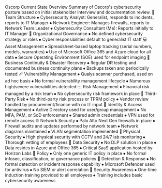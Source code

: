 Oscorp Current State Overview
Summary of Oscorp's cybersecurity posture based on initial stakeholder interview and documentation review.
👥 Team Structure
⦁	Cybersecurity Analyst: Generalist, responds to incidents, reports to IT Manager
⦁	Network Engineer: Manages firewalls, reports to Network Team Leader
⦁	Cybersecurity Consultant (Me): Reports initially to IT Manager
🧱 Organizational Governance
⦁	No defined cybersecurity strategy or roles
⦁	Cyber responsibilities default to generalist IT staff
💻 Asset Management
⦁	Spreadsheet-based laptop tracking (serial numbers, models, warranties)
⦁	Use of Microsoft Office 365 and Azure cloud for all data
⦁	Secure Operating Environment (SOE) used for endpoint imaging
🔁 Business Continuity & Disaster Recovery
⦁	Regular DR testing and documented business continuity plans
⦁	Backups taken and periodically tested
🩹 Vulnerability Management
⦁	Qualys scanner purchased, used on ad hoc basis
⦁	No formal vulnerability management lifecycle
⦁	Numerous high/severe vulnerabilities detected
📉 Risk Management
⦁	Financial risk managed by a risk team
⦁	No cybersecurity risk framework in place
🔗 Third-Party Risk
⦁	No third-party risk process or TPRM policy
⦁	Vendor review handled by procurement/finance with no IT input
🛂 Identity & Access Management
⦁	Active Directory used for user/group management
⦁	No MFA, PAM, or SoD enforcement
⦁	Shared admin credentials
⦁	VPN used for remote access
🌐 Network Security
⦁	Palo Alto Next Gen firewalls in place
⦁	Firewall audits and updates performed by network team
⦁	Network diagrams maintained
⦁	VLAN segmentation implemented
🏢 Physical Security
⦁	High physical security with CCTV and 24/7 lab monitoring
⦁	Thorough vetting of employees
🧾 Data Security
⦁	No DLP solution in place
⦁	Data resides in Azure and Office 365
⦁	Critical SaaS application hosted by Horizon Labs
📜 Policy
⦁	Only one generic IT policy in place
⦁	No formal infosec, classification, or governance policies
🚨 Detection & Response
⦁	No formal detection or incident response capability
⦁	Microsoft Defender used for antivirus
⦁	No SIEM or alert correlation
🧠 Security Awareness
⦁	One-time induction training provided to all employees
⦁	Training includes basic cybersecurity awareness
